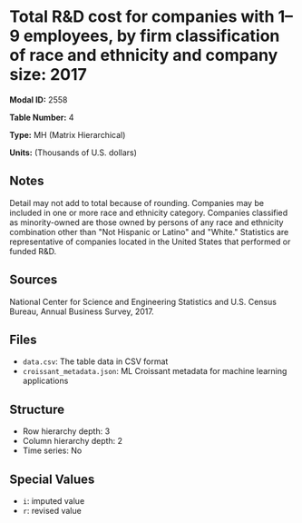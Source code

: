 # Total R&D cost for companies with 1&#8211;9 employees, by firm classification of race and ethnicity and company size: 2017

**Modal ID:** 2558

**Table Number:** 4

**Type:** MH (Matrix Hierarchical)

**Units:** (Thousands of U.S. dollars)

## Notes

Detail may not add to total because of rounding. Companies may be included in one or more race and ethnicity category. Companies classified as minority-owned are those owned by persons of any race and ethnicity combination other than "Not Hispanic or Latino" and "White." Statistics are representative of companies located in the United States that performed or funded R&D.

## Sources

National Center for Science and Engineering Statistics and U.S. Census Bureau, Annual Business Survey, 2017.

## Files

- `data.csv`: The table data in CSV format
- `croissant_metadata.json`: ML Croissant metadata for machine learning applications

## Structure

- Row hierarchy depth: 3
- Column hierarchy depth: 2
- Time series: No

## Special Values

- `i`: imputed value
- `r`: revised value
